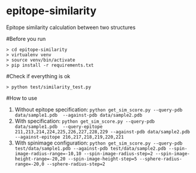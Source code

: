 epitope-similarity
==================

Epitope similarity calculation between two structures

#Before you run

```
> cd epitope-similarity
> virtualenv venv
> source venv/bin/activate
> pip install -r requirements.txt
```

#Check if everything is ok

`> python test/similarity_test.py`

	
#How to use

1. Without epitope specification: `python get_sim_score.py --query-pdb data/sample1.pdb  --against-pdb data/sample2.pdb`
2. With specification: `python get_sim_score.py --query-pdb data/sample1.pdb  --query-epitope 211,213,214,224,225,226,227,228,229 --against-pdb data/sample2.pdb --against-epitope 216,217,218,219,220,221`
3. With spinimage configuration: `python get_sim_score.py --query-pdb test/data/sample1.pdb --against-pdb test/data/sample2.pdb --spin-image-radius-range=-10,10 --spin-image-radius-step=2 --spin-image-height-range=-20,20 --spin-image-height-step=5 --sphere-radius-range=-20,0 --sphere-radius-step=2`
